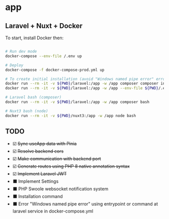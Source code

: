 # app
## Laravel + Nuxt + Docker


To start, install Docker then:

```bash

# Run dev mode
docker-compose --env-file /.env up

# Deploy
docker-compose -f docker-compose-prod.yml up

# To create initial installation (avoid "Windows named pipe error" error at laravel service command)
docker run --rm -it -v ${PWD}/laravel:/app -w /app composer composer install
docker run --rm -it -v ${PWD}/laravel:/app -w /app --env-file ${PWD}/.env composer php artisan app:install

# Laravel bash (composer)
docker run --rm -it -v ${PWD}/laravel:/app -w /app composer bash

# Nuxt3 bash (node)
docker run --rm -it -v ${PWD}/nuxt3:/app -w /app node bash

```

## TODO
- ☑️ ~~Sync useApp data with Pinia~~
- ☑️ ~~Resolve backend cors~~
- ☑️ ~~Make communication with backend port~~
- ☑️ ~~Generate routes using PHP 8 native annotation syntax~~
- ☑️ ~~Implement Laravel JWT~~
- ⬛ Implement Settings
- ⬛ PHP Swoole websocket notification system
- ⬛ Installation command
- ⬛ Error "Windows named pipe error" using entrypoint or command at laravel service in docker-compose.yml

